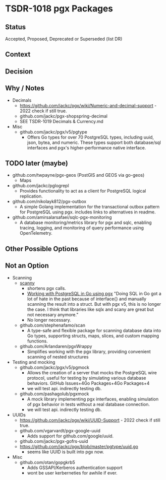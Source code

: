 # TSDR-1018 pgx Packages

## Status

Accepted, Proposed, Deprecated or Superseded (list DR)

## Context



## Decision



## Why / Notes

- Decimals
  - https://github.com/jackc/pgx/wiki/Numeric-and-decimal-support - 2022 check if still true.
  - github.com/jackc/pgx-shopspring-decimal
  - SEE TSDR-1019 Decimals & Currency.md
- Misc
  - github.com/jackc/pgx/v5/pgtype
    - Offers Go types for over 70 PostgreSQL types, including uuid, json, bytea,
      and numeric. These types support both database/sql interfaces and pgx's
      higher-performance native interface.

## TODO later (maybe)

- github.com/twpayne/pgx-geos (PostGIS and GEOS via go-geos)
  - Maps
- github.com/jackc/pglogrepl
  - Provides functionality to act as a client for PostgreSQL logical replication.
- github.com/nikolayk812/pgx-outbox
  - A simple Golang implementation for the transactional outbox pattern for PostgreSQL using pgx.
includes links to alternatives in readme.
- github.com/amirsalarsafaei/sqlc-pgx-monitoring
  - A database monitoring/metrics library for pgx and sqlc, enabling tracing, logging, and monitoring of query performance using OpenTelemetry.

## Other Possible Options


## Not an Option

- Scanning
  - [scanny](https://github.com/georgysavva/scany)
    - shortens pgx calls. 
    - [Working with PostgreSQL in Go using pgx](https://donchev.is/post/working-with-postgresql-in-go-using-pgx/)
      "Doing SQL in Go got a lot of hate in the past because of interface{} and 
      manually scanning the result into a struct. But with pgx v5, this is no longer
      the case. I think that libraries like sqlx and scany are great but not necessary anymore."
    - No longer necessary.
  - github.com/stephenafamo/scan
    - A type-safe and flexible package for scanning database data into Go types, 
      supporting structs, maps, slices, and custom mapping functions.
  - github.com/Arlandaren/pgxWrappy
    - Simplifies working with the pgx library, providing convenient scanning of
      nested structures
- Testing and mocking
  - github.com/jackc/pgx/v5/pgmock
    - Allows the creation of a server that mocks the PostgreSQL wire protocol,
      useful for testing by simulating various database behaviors. GitHub
      Issues+4Go Packages+4Go Packages+4
    - we will test api. indirectly testing db.
  - github.com/pashagolub/pgxmock
    - A mock library implementing pgx interfaces, enabling simulation of pgx
      behavior in tests without a real database connection.  
    - we will test api. indirectly testing db.
- UUIDs
  - https://github.com/jackc/pgx/wiki/UUID-Support - 2022 check if still true.
  - github.com/vgarvardt/pgx-google-uuid
    - Adds support for github.com/google/uuid.
  - github.com/jackc/pgx-gofrs-uuid
  - https://github.com/jackc/pgx/blob/master/pgtype/uuid.go
    - seems like UUID is built into pgx now.
- Misc
  - github.com/otan/gopgkrb5
    - Adds GSSAPI/Kerberos authentication support
    - wont be user kerberneties for awhile if ever.    